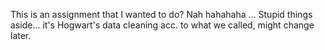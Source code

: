 This is an assignment that I wanted to do? Nah hahahaha ...
Stupid things aside... it's Hogwart's data cleaning acc. to what we called, might change later.
